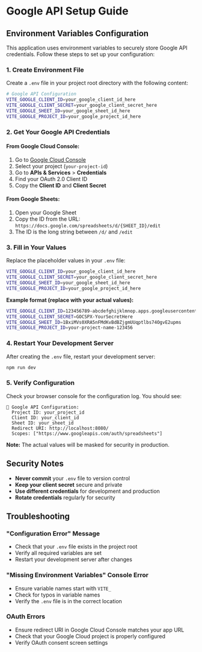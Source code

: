 # Google API Setup Guide

## Environment Variables Configuration

This application uses environment variables to securely store Google API credentials. Follow these steps to set up your configuration:

### 1. Create Environment File

Create a `.env` file in your project root directory with the following content:

```bash
# Google API Configuration
VITE_GOOGLE_CLIENT_ID=your_google_client_id_here
VITE_GOOGLE_CLIENT_SECRET=your_google_client_secret_here
VITE_GOOGLE_SHEET_ID=your_google_sheet_id_here
VITE_GOOGLE_PROJECT_ID=your_google_project_id_here
```

### 2. Get Your Google API Credentials

#### **From Google Cloud Console:**
1. Go to [Google Cloud Console](https://console.cloud.google.com/)
2. Select your project (`your-project-id`)
3. Go to **APIs & Services** > **Credentials**
4. Find your OAuth 2.0 Client ID
5. Copy the **Client ID** and **Client Secret**

#### From Google Sheets:
1. Open your Google Sheet
2. Copy the ID from the URL: `https://docs.google.com/spreadsheets/d/{SHEET_ID}/edit`
3. The ID is the long string between `/d/` and `/edit`

### 3. Fill in Your Values

Replace the placeholder values in your `.env` file:

```bash
VITE_GOOGLE_CLIENT_ID=your_google_client_id_here
VITE_GOOGLE_CLIENT_SECRET=your_google_client_secret_here
VITE_GOOGLE_SHEET_ID=your_google_sheet_id_here
VITE_GOOGLE_PROJECT_ID=your_google_project_id_here
```

**Example format (replace with your actual values):**
```bash
VITE_GOOGLE_CLIENT_ID=123456789-abcdefghijklmnop.apps.googleusercontent.com
VITE_GOOGLE_CLIENT_SECRET=GOCSPX-YourSecretHere
VITE_GOOGLE_SHEET_ID=1BxiMVs0XRA5nFMdKvBdBZjgmUUqptlbs74OgvE2upms
VITE_GOOGLE_PROJECT_ID=your-project-name-123456
```

### 4. Restart Your Development Server

After creating the `.env` file, restart your development server:

```bash
npm run dev
```

### 5. Verify Configuration

Check your browser console for the configuration log. You should see:

```
🔧 Google API Configuration:
  Project ID: your_project_id
  Client ID: your_client_id
  Sheet ID: your_sheet_id
  Redirect URI: http://localhost:8080/
  Scopes: ["https://www.googleapis.com/auth/spreadsheets"]
```

**Note:** The actual values will be masked for security in production.

## Security Notes

- **Never commit** your `.env` file to version control
- **Keep your client secret** secure and private
- **Use different credentials** for development and production
- **Rotate credentials** regularly for security

## Troubleshooting

### "Configuration Error" Message
- Check that your `.env` file exists in the project root
- Verify all required variables are set
- Restart your development server after changes

### "Missing Environment Variables" Console Error
- Ensure variable names start with `VITE_`
- Check for typos in variable names
- Verify the `.env` file is in the correct location

### OAuth Errors
- Ensure redirect URI in Google Cloud Console matches your app URL
- Check that your Google Cloud project is properly configured
- Verify OAuth consent screen settings 